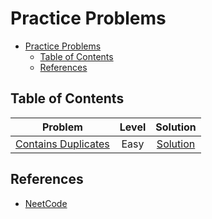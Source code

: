 # Practice Problems

- [Practice Problems](#practice-problems)
  - [Table of Contents](#table-of-contents)
  - [References](#references)

## Table of Contents

|                                 Problem                                  | Level |                        Solution                        |
| :----------------------------------------------------------------------: | :---: | :----------------------------------------------------: |
| [Contains Duplicates](https://leetcode.com/problems/contains-duplicate/) | Easy  | [Solution](RoadmapProblems/0217-contains-duplicate.py) |

## References

- [NeetCode](https://neetcode.io/roadmap)
